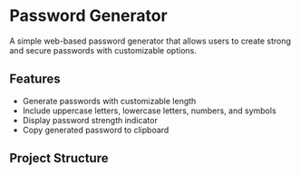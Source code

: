 # Password Generator

A simple web-based password generator that allows users to create strong and secure passwords with customizable options.

## Features

- Generate passwords with customizable length
- Include uppercase letters, lowercase letters, numbers, and symbols
- Display password strength indicator
- Copy generated password to clipboard

## Project Structure
